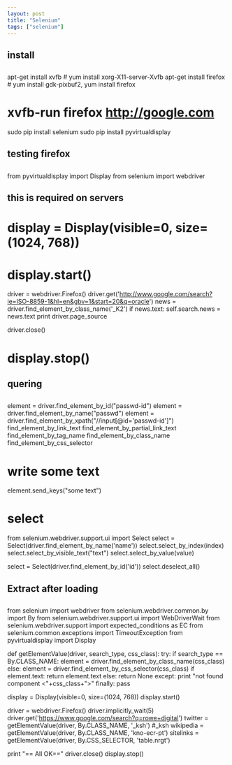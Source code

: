 ```yaml
---
layout: post
title: "Selenium"
tags: ["selenium"]
---
```


##
## install
##
apt-get install xvfb # yum install xorg-X11-server-Xvfb
apt-get install firefox # yum install gdk-pixbuf2, yum install firefox
# xvfb-run firefox http://google.com

sudo pip install selenium
sudo pip install pyvirtualdisplay

##
## testing firefox
##
from pyvirtualdisplay import Display
from selenium import webdriver

## this is required on servers
# display = Display(visible=0, size=(1024, 768))
# display.start()

driver = webdriver.Firefox()
driver.get('http://www.google.com/search?ie=ISO-8859-1&hl=en&gbv=1&start=20&q=oracle')
news = driver.find_element_by_class_name('_K2')
if news.text:
  self.search.news = news.text
print driver.page_source

driver.close()
# display.stop()

##
## quering
##
element = driver.find_element_by_id("passwd-id")
element = driver.find_element_by_name("passwd")
element = driver.find_element_by_xpath("//input[@id='passwd-id']")
find_element_by_link_text
find_element_by_partial_link_text
find_element_by_tag_name
find_element_by_class_name
find_element_by_css_selector

# write some text
element.send_keys("some text")

# select
from selenium.webdriver.support.ui import Select
select = Select(driver.find_element_by_name('name'))
select.select_by_index(index)
select.select_by_visible_text("text")
select.select_by_value(value)

select = Select(driver.find_element_by_id('id'))
select.deselect_all()


##
## Extract after loading
##
from selenium import webdriver
from selenium.webdriver.common.by import By
from selenium.webdriver.support.ui import WebDriverWait
from selenium.webdriver.support import expected_conditions as EC
from selenium.common.exceptions import TimeoutException
from pyvirtualdisplay import Display

def getElementValue(driver, search_type, css_class):
  try:
    if search_type == By.CLASS_NAME:
      element = driver.find_element_by_class_name(css_class)
    else:
      element = driver.find_element_by_css_selector(css_class)
    if element.text:
      return element.text
    else:
      return None
  except:
    print "not found component <"+css_class+">"
  finally:
    pass

display = Display(visible=0, size=(1024, 768))
display.start()

driver = webdriver.Firefox()
driver.implicitly_wait(5)
driver.get('https://www.google.com/search?q=rowe+digital')
twitter = getElementValue(driver, By.CLASS_NAME, '_ksh') #_ksh
wikipedia = getElementValue(driver, By.CLASS_NAME, 'kno-ecr-pt')
sitelinks = getElementValue(driver, By.CSS_SELECTOR, 'table.nrgt')

print "== All OK=="
driver.close()
display.stop()


